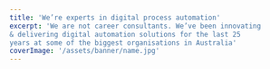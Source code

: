 ```yaml
---
title: 'We’re experts in digital process automation'
excerpt: 'We are not career consultants. We’ve been innovating
& delivering digital automation solutions for the last 25
years at some of the biggest organisations in Australia'
coverImage: '/assets/banner/name.jpg'
---
```

